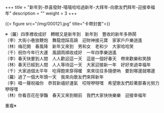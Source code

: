 +++
title = "新年到-恭喜發財-嘻嘻哈哈過新年-大拜年-向歌友們拜年-迎接幸福年"
description = ""
weight = 3
+++

{{< figure src="/img/000121.jpg" title="卡帶封套">}}

※（羅）四季裡收成好　轉眼又是新年到　新年到　豐收的新年多熱鬧  
（李）大街小巷放鞭炮　舞龍燈踩高蹺　迎財神接元寶　家家戶戶樂逍遙  
（林）梅花開　春風降　新年又來到　男和女　老和少　大家哈哈笑  
（千）祝你今年行大運　風調雨順收成好　一年四季樂逍遙  
（李）春天快要到人間　人人歡迎這一天　這是一個好春天　帶來歡樂和笑顏  
（林）春天已經到人間　人人等待這一天　大家迎接新一年　好好來過幸福年  
（千）大家過個太平年　吃得飽來穿得暖　來來往往多隨便吶　要到哪邊就哪邊  
（羅）過了一個大年頭一天　我來向歌友們來拜新年  
（李）唱一聲祝福你　恭賀新禧好運氣　哎呀咿呀嘿　希望歌友們趁著那春光努力咿呀嘿  
（林）你看百花在爭豔　春天又來到眼前　我們大家快快樂樂　迎接幸福年  

重複※
